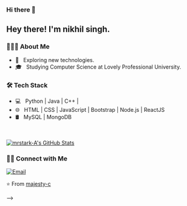 ### Hi there 👋
 <h2> Hey there! I'm nikhil singh.</h2>

<h3> 👨🏻‍💻 About Me </h3>

- 🤔 &nbsp; Exploring new technologies.
- 🎓 &nbsp; Studying Computer Science  at Lovely Professional University.
 
<h3>🛠 Tech Stack</h3>

- 💻 &nbsp; Python | Java | C++ | 
- 🌐 &nbsp; HTML | CSS | JavaScript | Bootstrap | Node.js | ReactJS
- 🛢 &nbsp; MySQL | MongoDB
 
 

<br/>

[![mrstark-A's GitHub Stats](https://github-readme-stats.vercel.app/api?username=majesty-c&show_icons=true)](https://github.com/mrstark-A)

<h3> 🤝🏻 Connect with Me </h3>

<p align="center">
 
<a href="ns879511@gmail.com"><img alt="Email" src="https://img.shields.io/badge/Email- vikkyhp0007@gmail.com-blue?style=flat-square&logo=gmail"></a>
</p>

⭐️ From [majesty-c](https://github.com/majesty-c)

-->
